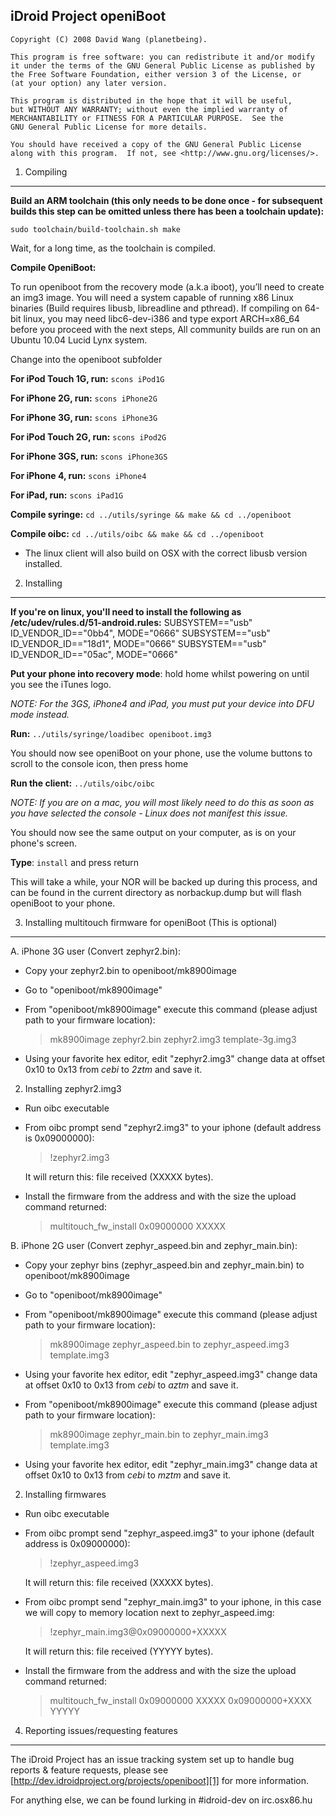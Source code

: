 iDroid Project openiBoot
---------------------------------------------------
	Copyright (C) 2008 David Wang (planetbeing).

    This program is free software: you can redistribute it and/or modify
    it under the terms of the GNU General Public License as published by
    the Free Software Foundation, either version 3 of the License, or
    (at your option) any later version.

    This program is distributed in the hope that it will be useful,
    but WITHOUT ANY WARRANTY; without even the implied warranty of
    MERCHANTABILITY or FITNESS FOR A PARTICULAR PURPOSE.  See the
    GNU General Public License for more details.

    You should have received a copy of the GNU General Public License
    along with this program.  If not, see <http://www.gnu.org/licenses/>.

1. Compiling
---------------------------------------------------
**Build an ARM toolchain (this only needs to be done once - for subsequent builds this step can be omitted unless there has been a toolchain update):**

`sudo toolchain/build-toolchain.sh make`
	
Wait, for a long time, as the toolchain is compiled.

**Compile OpeniBoot:**

To run openiboot from the recovery mode (a.k.a iboot), you’ll need to create an img3 image.
You will need a system capable of running x86 Linux binaries (Build requires libusb, libreadline and pthread). If compiling on 64-bit linux, you may need libc6-dev-i386 and type export ARCH=x86_64 before you proceed with the next steps, All community builds are run on an Ubuntu 10.04 Lucid Lynx system.

Change into the openiboot subfolder

**For iPod Touch 1G, run:**
`scons iPod1G`

**For iPhone 2G, run:**
`scons iPhone2G`

**For iPhone 3G, run:**
`scons iPhone3G`

**For iPod Touch 2G, run:**
`scons iPod2G`

**For iPhone 3GS, run:**
`scons iPhone3GS`

**For iPhone 4, run:**
`scons iPhone4`

**For iPad, run:**
`scons iPad1G`

**Compile syringe:**
`cd ../utils/syringe && make && cd ../openiboot`

**Compile oibc:**
`cd ../utils/oibc && make && cd ../openiboot`

- The linux client will also build on OSX with the correct libusb version installed.

2. Installing
---------------------------------------------------
**If you're on linux, you'll need to install the following as /etc/udev/rules.d/51-android.rules:**
	SUBSYSTEM=="usb" ID_VENDOR_ID=="0bb4", MODE="0666"
	SUBSYSTEM=="usb" ID_VENDOR_ID=="18d1", MODE="0666"
	SUBSYSTEM=="usb" ID_VENDOR_ID=="05ac", MODE="0666"

**Put your phone into recovery mode**: hold home whilst powering on until you see the iTunes logo.

*NOTE: For the 3GS, iPhone4 and iPad, you must put your device into DFU mode instead.*

**Run:** 
`../utils/syringe/loadibec openiboot.img3`

You should now see openiBoot on your phone, use the volume buttons to scroll to the console icon, then press home

**Run the client:**
`../utils/oibc/oibc`

*NOTE: If you are on a mac, you will most likely need to do this as soon as you have selected the console - Linux does not manifest this issue.*

You should now see the same output on your computer, as is on your phone's screen.

**Type**: 
`install` and press return

This will take a while, your NOR will be backed up during this process, and can be found in the current directory as norbackup.dump but will flash openiBoot to your phone.

3. Installing multitouch firmware for openiBoot (This is optional)
-------------------------------------------------------------------
A. iPhone 3G user (Convert zephyr2.bin):

 *  Copy your zephyr2.bin to openiboot/mk8900image
 *  Go to "openiboot/mk8900image"
 *  From "openiboot/mk8900image" execute this command (please adjust path to your firmware location): 

	>mk8900image zephyr2.bin zephyr2.img3 template-3g.img3

 *  Using your favorite hex editor, edit "zephyr2.img3"
     change data at offset 0x10 to 0x13 from *cebi* to *2ztm* and save it.

   2. Installing zephyr2.img3
*   Run oibc executable
*   From oibc prompt send "zephyr2.img3" to your iphone (default address is 0x09000000):

	>!zephyr2.img3

	It will return this: file received (XXXXX bytes).

*   Install the firmware from the address and with the size the upload command returned:

    >multitouch_fw_install 0x09000000 XXXXX


B. iPhone 2G user (Convert zephyr_aspeed.bin and zephyr_main.bin):

*	Copy your zephyr bins (zephyr_aspeed.bin and zephyr_main.bin) to openiboot/mk8900image
*   Go to "openiboot/mk8900image"
*   From "openiboot/mk8900image" execute this command (please adjust path to your firmware location): 

	>mk8900image zephyr_aspeed.bin to zephyr_aspeed.img3 template.img3

*   Using your favorite hex editor, edit "zephyr_aspeed.img3"
     change data at offset 0x10 to 0x13 from *cebi* to *aztm* and save it.

*   From "openiboot/mk8900image" execute this command (please adjust path to your firmware location): 

	>mk8900image zephyr_main.bin to zephyr_main.img3 template.img3

*   Using your favorite hex editor, edit "zephyr_main.img3"
     change data at offset 0x10 to 0x13 from *cebi* to *mztm* and save it.

   2. Installing firmwares
*   Run oibc executable
*   From oibc prompt send "zephyr_aspeed.img3" to your iphone (default address is 0x09000000):

	>!zephyr_aspeed.img3

     It will return this: file received (XXXXX bytes).
*   From oibc prompt send "zephyr_main.img3" to your iphone, in this case we will copy to memory location next to zephyr_aspeed.img:

	>!zephyr_main.img3@0x09000000+XXXXX

     It will return this: file received (YYYYY bytes).

*   Install the firmware from the address and with the size the upload command returned:

	>multitouch_fw_install 0x09000000 XXXXX 0x09000000+XXXX YYYYY


4. Reporting issues/requesting features
--------------------------------------------------
The iDroid Project has an issue tracking system set up to handle bug reports & feature requests, please see [http://dev.idroidproject.org/projects/openiboot][1] for more information.

For anything else, we can be found lurking in #idroid-dev on irc.osx86.hu

  [1]: http://dev.idroidproject.org/projects/openiboot
